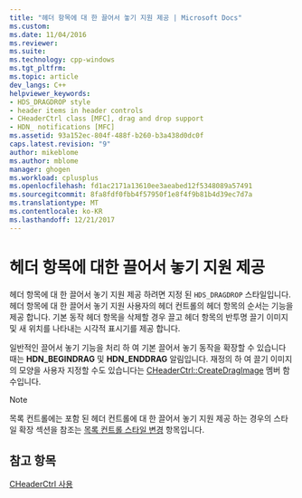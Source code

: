 ```yaml
---
title: "헤더 항목에 대 한 끌어서 놓기 지원 제공 | Microsoft Docs"
ms.custom: 
ms.date: 11/04/2016
ms.reviewer: 
ms.suite: 
ms.technology: cpp-windows
ms.tgt_pltfrm: 
ms.topic: article
dev_langs: C++
helpviewer_keywords:
- HDS_DRAGDROP style
- header items in header controls
- CHeaderCtrl class [MFC], drag and drop support
- HDN_ notifications [MFC]
ms.assetid: 93a152ec-804f-488f-b260-b3a438d0dc0f
caps.latest.revision: "9"
author: mikeblome
ms.author: mblome
manager: ghogen
ms.workload: cplusplus
ms.openlocfilehash: fd1ac2171a13610ee3aeabed12f5348089a57491
ms.sourcegitcommit: 8fa8fdf0fbb4f57950f1e8f4f9b81b4d39ec7d7a
ms.translationtype: MT
ms.contentlocale: ko-KR
ms.lasthandoff: 12/21/2017
---
```

# <a name="providing-drag-and-drop-support-for-header-items"></a>헤더 항목에 대한 끌어서 놓기 지원 제공
헤더 항목에 대 한 끌어서 놓기 지원 제공 하려면 지정 된 `HDS_DRAGDROP` 스타일입니다. 헤더 항목에 대 한 끌어서 놓기 지원 사용자의 헤더 컨트롤의 헤더 항목의 순서는 기능을 제공 합니다. 기본 동작 헤더 항목을 삭제할 경우 끌고 헤더 항목의 반투명 끌기 이미지 및 새 위치를 나타내는 시각적 표시기를 제공 합니다.  
  
 일반적인 끌어서 놓기 기능을 처리 하 여 기본 끌어서 놓기 동작을 확장할 수 있습니다 때는 **HDN_BEGINDRAG** 및 **HDN_ENDDRAG** 알림입니다. 재정의 하 여 끌기 이미지의 모양을 사용자 지정할 수도 있습니다는 [CHeaderCtrl::CreateDragImage](../mfc/reference/cheaderctrl-class.md#createdragimage) 멤버 함수입니다.  
  
> [!NOTE]
>  목록 컨트롤에는 포함 된 헤더 컨트롤에 대 한 끌어서 놓기 지원 제공 하는 경우의 스타일 확장 섹션을 참조는 [목록 컨트롤 스타일 변경](../mfc/changing-list-control-styles.md) 항목입니다.  
  
## <a name="see-also"></a>참고 항목  
 [CHeaderCtrl 사용](../mfc/using-cheaderctrl.md)

